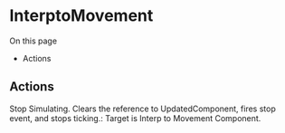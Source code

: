 # InterptoMovement

On this page 

  * Actions





## Actions

Stop Simulating. Clears the reference to UpdatedComponent, fires stop event, and stops ticking.: Target is Interp to Movement Component.

